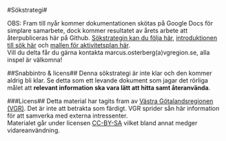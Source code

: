 #Sökstrategi#

OBS: Fram till nyår kommer dokumentationen skötas på Google Docs för simplare samarbete, dock kommer resultatet av årets arbete att återpubliceras här på Github. [Sökstrategin kan du följa här](https://docs.google.com/document/d/1M46c7LyPio9ZvLMWwnw2HhN8Q7yXcqthaPSK4-5y53I/edit?pli=1), [introduktionen till sök här](https://docs.google.com/document/d/1CSJxOrxGsTQxwIJi-Nd6veNN4m7efAreRo1iC3U9MUQ/edit?pli=1) och [mallen för aktivitetsplan här](https://docs.google.com/document/d/1un6q9G8bu2UMUybBjytjL8-ceUdK1yeetWHfceH7dO0/edit?pli=1).  
Vill du delta får du gärna kontakta marcus.osterberg(a)vgregion.se, alla inspel är välkomna!

##Snabbintro & licens##
Denna sökstrategi är inte klar och den kommer aldrig bli klar. Se detta som ett levande dokument som jagar det rörliga målet att **relevant information ska vara lätt att hitta samt återanvända**.

###Licens##
Detta material har tagits fram av [Västra Götalandsregionen (VGR)](http://vgregion.se). Det är inte att betrakta som färdigt. VGR sprider sån här information för att samverka med externa intressenter.  
Materialet går under licensen [CC-BY-SA](https://creativecommons.org/licenses/by-sa/3.0/) vilket bland annat medger vidareanvändning.

